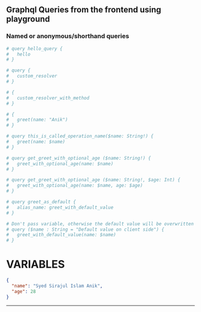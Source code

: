 ## Graphql Queries from the frontend using playground

### Named or anonymous/shorthand queries

```graphql
# query hello_query {
#   hello
# }

# query {
#   custom_resolver
# }

# {
#   custom_resolver_with_method
# }

# {
#   greet(name: "Anik")
# }

# query this_is_called_operation_name($name: String!) {
#   greet(name: $name)
# }

# query get_greet_with_optional_age ($name: String!) {
#   greet_with_optional_age(name: $name)
# }

# query get_greet_with_optional_age ($name: String!, $age: Int) {
#   greet_with_optional_age(name: $name, age: $age)
# }

# query greet_as_default {
#   alias_name: greet_with_default_value
# }

# Don't pass variable, otherwise the default value will be overwritten
# query ($name : String = "Default value on client side") {
#   greet_with_default_value(name: $name)
# }

```

# VARIABLES
```json 
{
  "name": "Syed Sirajul Islam Anik",
  "age": 28
}
```

---

